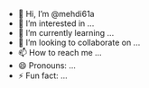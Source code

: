 - 👋 Hi, I’m @mehdi61a
- 👀 I’m interested in ...
- 🌱 I’m currently learning ...
- 💞️ I’m looking to collaborate on ...
- 📫 How to reach me ...
- 😄 Pronouns: ...
- ⚡ Fun fact: ...

<!---
mehdi61a/mehdi61a is a ✨ special ✨ repository because its `README.md` (this file) appears on your GitHub profile.
You can click the Preview link to take a look at your changes.
--->
